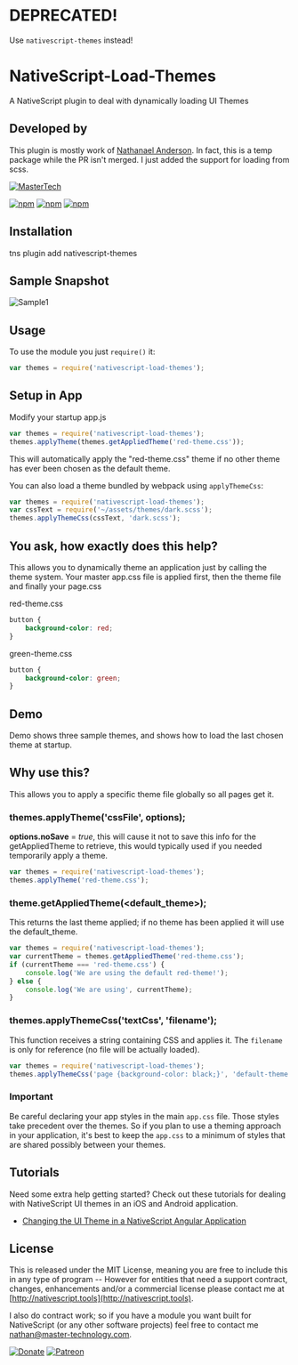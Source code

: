 # DEPRECATED!

Use `nativescript-themes` instead!

# NativeScript-Load-Themes

A NativeScript plugin to deal with dynamically loading UI Themes

## Developed by

This plugin is mostly work of [Nathanael Anderson](https://github.com/nathanaela).
In fact, this is a temp package while the PR isn't merged. I just added the support for loading from scss.

[![MasterTech](https://plugins.nativescript.rocks/i/mtns.png)](https://plugins.nativescript.rocks/mastertech-nstudio)

[![npm](https://img.shields.io/npm/v/nativescript-load-themes.svg)](https://www.npmjs.com/package/nativescript-load-themes)
[![npm](https://img.shields.io/npm/l/nativescript-load-themes.svg)](https://www.npmjs.com/package/nativescript-load-themes)
[![npm](https://img.shields.io/npm/dt/nativescript-load-themes.svg?label=npm%20d%2fls)](https://www.npmjs.com/package/nativescript-load-themes)

## Installation

tns plugin add nativescript-themes

## Sample Snapshot

![Sample1](docs/themes.gif)

## Usage

To use the module you just `require()` it:

```js
var themes = require('nativescript-load-themes');
```

## Setup in App

Modify your startup app.js

```js
var themes = require('nativescript-load-themes');
themes.applyTheme(themes.getAppliedTheme('red-theme.css'));
```

This will automatically apply the "red-theme.css" theme if no other theme has ever been chosen as the default theme.

You can also load a theme bundled by webpack using `applyThemeCss`:

```js
var themes = require('nativescript-load-themes');
var cssText = require('~/assets/themes/dark.scss');
themes.applyThemeCss(cssText, 'dark.scss');
```

## You ask, how exactly does this help?

This allows you to dynamically theme an application just by calling the theme system. Your master app.css file is applied first, then the theme file and finally your page.css

red-theme.css

```css
button {
	background-color: red;
}
```

green-theme.css

```css
button {
	background-color: green;
}
```

## Demo

Demo shows three sample themes, and shows how to load the last chosen theme at startup.

## Why use this?

This allows you to apply a specific theme file globally so all pages get it.

### themes.applyTheme('cssFile', options);

**options.noSave** = _true_, this will cause it not to save this info for the getAppliedTheme to retrieve, this would typically used if you needed temporarily apply a theme.

```js
var themes = require('nativescript-load-themes');
themes.applyTheme('red-theme.css');
```

### theme.getAppliedTheme(<default_theme>);

This returns the last theme applied; if no theme has been applied it will use the default_theme.

```js
var themes = require('nativescript-load-themes');
var currentTheme = themes.getAppliedTheme('red-theme.css');
if (currentTheme === 'red-theme.css') {
	console.log('We are using the default red-theme!');
} else {
	console.log('We are using', currentTheme);
}
```

### themes.applyThemeCss('textCss', 'filename');

This function receives a string containing CSS and applies it. The `filename` is only for reference (no file will be actually loaded).

```js
var themes = require('nativescript-load-themes');
themes.applyThemeCss('page {background-color: black;}', 'default-theme.css');
```

### Important

Be careful declaring your app styles in the main `app.css` file. Those styles take precedent over the themes. So if you plan to use a theming approach in your application, it's best to keep the `app.css` to a minimum of styles that are shared possibly between your themes.

## Tutorials

Need some extra help getting started? Check out these tutorials for dealing with NativeScript UI themes in an iOS and Android application.

-   [Changing the UI Theme in a NativeScript Angular Application](https://www.thepolyglotdeveloper.com/2016/11/changing-a-nativescript-css-skin-at-runtime/)

## License

This is released under the MIT License, meaning you are free to include this in any type of program -- However for entities that need a support contract, changes, enhancements and/or a commercial license please contact me at [http://nativescript.tools](http://nativescript.tools).

I also do contract work; so if you have a module you want built for NativeScript (or any other software projects) feel free to contact me [nathan@master-technology.com](mailto://nathan@master-technology.com).

[![Donate](https://img.shields.io/badge/Donate-PayPal-brightgreen.svg?style=plastic)](https://www.paypal.com/cgi-bin/webscr?cmd=_donations&business=HN8DDMWVGBNQL&lc=US&item_name=Nathanael%20Anderson&item_number=nativescript%2dthemes&no_note=1&no_shipping=1&currency_code=USD&bn=PP%2dDonationsBF%3ax%3aNonHosted)
[![Patreon](https://img.shields.io/badge/Pledge-Patreon-brightgreen.svg?style=plastic)](https://www.patreon.com/NathanaelA)
